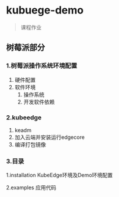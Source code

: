 # kubuege-demo
> 课程作业
## 树莓派部分
### 1.树莓派操作系统环境配置
1. 硬件配置
2. 软件环境
    1. 操作系统
    2. 开发软件依赖
### 2.kubeedge
1. keadm
2. 加入云端并安装运行edgecore
3. 编译打包镜像
### 3.目录
1.installation KubeEdge环境及Demo环境配置

2.examples 应用代码
